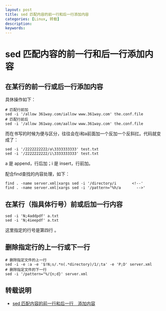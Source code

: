 ```yaml
---
layout: post
title: sed 匹配内容的前一行和后一行添加内容
categories: [Linux, 转载]
description:
keywords: 
---
```


# sed 匹配内容的前一行和后一行添加内容

## 在某行的前一行或后一行添加内容

具休操作如下：

```
# 匹配行前加
sed -i '/allow 361way.com/iallow www.361way.com' the.conf.file
# 匹配行前后
sed -i '/allow 361way.com/aallow www.361way.com' the.conf.file
```

而在书写的时候为便与区分，往往会在i和a前面加一个反加一个反斜扛。代码就变成了：

```
sed -i '/2222222222/a\3333333333' test.txt
sed -i '/2222222222/i\3333333333' test.txt
```

a 是 append，行后加；i 是 insert，行前加。

配合find查找的内容处理，如下：

```
find . -name server.xml|xargs sed -i '/directory/i       <!--'
find . -name server.xml|xargs sed -i '/pattern="%h/a       -->'
```

## 在某行（指具体行号）前或后加一行内容

```
sed -i 'N;4addpdf' a.txt
sed -i 'N;4ieepdf' a.txt 
```

这里指定的行号是第四行 。

## 删除指定行的上一行或下一行

```
# 删除指定文件的上一行
sed -i -e :a -e '$!N;s/.*n(.*directory)/1/;ta' -e 'P;D' server.xml
# 删除指定文件的下一行
sed -i '/pattern="%/{n;d}' server.xml 
```

## 转载说明

- [sed 匹配内容的前一行和后一行　添加内容](https://blog.csdn.net/u011304615/article/details/71450847)
